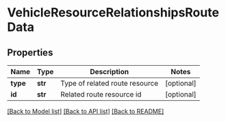 # VehicleResourceRelationshipsRouteData

## Properties
Name | Type | Description | Notes
------------ | ------------- | ------------- | -------------
**type** | **str** | Type of related route resource | [optional] 
**id** | **str** | Related route resource id | [optional] 

[[Back to Model list]](../README.md#documentation-for-models) [[Back to API list]](../README.md#documentation-for-api-endpoints) [[Back to README]](../README.md)


